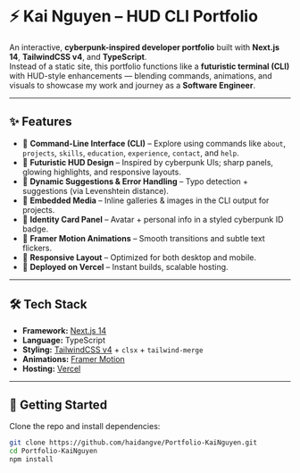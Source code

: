 # ⚡ Kai Nguyen – HUD CLI Portfolio  

An interactive, **cyberpunk-inspired developer portfolio** built with **Next.js 14**, **TailwindCSS v4**, and **TypeScript**.  
Instead of a static site, this portfolio functions like a **futuristic terminal (CLI)** with HUD-style enhancements — blending commands, animations, and visuals to showcase my work and journey as a **Software Engineer**.  

---

## ✨ Features  

- 🔹 **Command-Line Interface (CLI)** – Explore using commands like `about`, `projects`, `skills`, `education`, `experience`, `contact`, and `help`.  
- 🔹 **Futuristic HUD Design** – Inspired by cyberpunk UIs; sharp panels, glowing highlights, and responsive layouts.  
- 🔹 **Dynamic Suggestions & Error Handling** – Typo detection + suggestions (via Levenshtein distance).  
- 🔹 **Embedded Media** – Inline galleries & images in the CLI output for projects.  
- 🔹 **Identity Card Panel** – Avatar + personal info in a styled cyberpunk ID badge.  
- 🔹 **Framer Motion Animations** – Smooth transitions and subtle text flickers.  
- 🔹 **Responsive Layout** – Optimized for both desktop and mobile.  
- 🔹 **Deployed on Vercel** – Instant builds, scalable hosting.  

---

## 🛠 Tech Stack  

- **Framework:** [Next.js 14](https://nextjs.org)  
- **Language:** TypeScript  
- **Styling:** [TailwindCSS v4](https://tailwindcss.com) + `clsx` + `tailwind-merge`  
- **Animations:** [Framer Motion](https://www.framer.com/motion/)  
- **Hosting:** [Vercel](https://vercel.com)  

---

## 🚀 Getting Started  

Clone the repo and install dependencies:  

```bash
git clone https://github.com/haidangve/Portfolio-KaiNguyen.git
cd Portfolio-KaiNguyen
npm install

